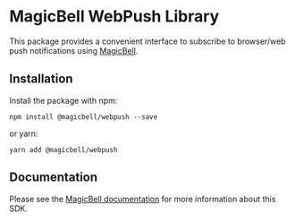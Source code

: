 # MagicBell WebPush Library

This package provides a convenient interface to subscribe to browser/web push notifications using [MagicBell](https://magicbell.com).

## Installation

Install the package with npm:

```shell
npm install @magicbell/webpush --save
```

or yarn:

```shell
yarn add @magicbell/webpush
```

## Documentation

Please see the [MagicBell documentation](https://magicbell.com/docs/libraries/webpush) for more information about this SDK.
